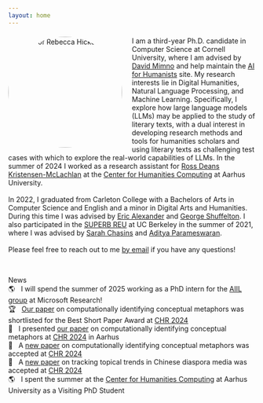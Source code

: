 ```yaml
---
layout: home
---
```

<link rel="stylesheet" href="/assets/css/main.css">
<div>
<img src="assets/images/Hicke.png" alt="Photo of Rebecca Hicke" width="232" height="226" style="margin-right:20px;float:left;border-radius:50%;"><p style="margin-top:20px;">I am a third-year Ph.D. candidate in Computer Science at Cornell University, where I am advised by <a class="page-link" href="https://mimno.infosci.cornell.edu">David Mimno</a> and help maintain the <a class="page-link" href="https://aiforhumanists.com">AI for Humanists</a> site. My research interests lie in Digital Humanities, Natural Language Processing, and Machine Learning. Specifically, I explore how large language models (LLMs) may be applied to the study of literary texts, with a dual interest in developing research methods and tools for humanities scholars and using literary texts as challenging test cases with which to explore the real-world capabilities of LLMs. In the summer of 2024 I worked as a research assistant for <a href="https://www.au.dk/en/rdkm@cc.au.dk">Ross Deans Kristensen-McLachlan</a> at the <a href="https://chc.au.dk">Center for Humanities Computing</a> at Aarhus University.<br><br>
In 2022, I graduated from Carleton College with a Bachelors of Arts in Computer Science and English and a minor in Digital Arts and Humanities. During this time I was advised by <a class="page-link" href="https://cs.carleton.edu/faculty/ealexander/">Eric Alexander</a> and <a class="page-link" href="https://www.carleton.edu/directory/gshuffel/">George Shuffelton</a>. I also participated in the <a class="page-link" href="https://eecs.berkeley.edu/resources/undergrads/research/superb">SUPERB REU</a> at UC Berkeley in the summer of 2021, where I was advised by <a class="page-link" href="https://schasins.com">Sarah Chasins</a> and <a class="page-link" href="https://people.eecs.berkeley.edu/~adityagp/">Aditya Parameswaran</a>.<br><br>
Please feel free to reach out to me <a href="mailto:rmh327@cornell.edu">by email</a> if you have any questions!</p><br>
<p><div class="project-heading">News</div>
<div class="small-spacer"></div>
<div>🌎&nbsp;&nbsp;&nbsp;I will spend the summer of 2025 working as a PhD intern for the <a href="https://www.microsoft.com/en-us/research/group/ai-interaction-and-learning/">AIIL group</a> at Microsoft Research!</div>
<div class="small-spacer"></div>
<div>🏆&nbsp;&nbsp;&nbsp;<a href="https://ceur-ws.org/Vol-3834/paper60.pdf">Our paper</a> on computationally identifying conceptual metaphors was shortlisted for the Best Short Paper Award at <a href="http://2024.computational-humanities-research.org">CHR 2024</a></div>
<div class="small-spacer"></div>
<div>📣&nbsp;&nbsp;&nbsp;I presented <a href="https://ceur-ws.org/Vol-3834/paper60.pdf">our paper</a> on computationally identifying conceptual metaphors at <a href="http://2024.computational-humanities-research.org">CHR 2024</a> in Aarhus</div>
<div class="small-spacer"></div>
<div>📝&nbsp;&nbsp;&nbsp;A <a href="https://ceur-ws.org/Vol-3834/paper60.pdf">new paper</a> on computationally identifying conceptual metaphors was accepted at <a href="http://2024.computational-humanities-research.org">CHR 2024</a></div>
<div class="small-spacer"></div>
<div>📝&nbsp;&nbsp;&nbsp;A <a href="https://ceur-ws.org/Vol-3834/paper49.pdf">new paper</a> on tracking topical trends in Chinese diaspora media was accepted at <a href="http://2024.computational-humanities-research.org">CHR 2024</a></div>
<div class="small-spacer"></div>
<div>🌎&nbsp;&nbsp;&nbsp;I spent the summer at the <a href="https://chc.au.dk">Center for Humanities Computing</a> at Aarhus University as a Visiting PhD Student</div>
</p>
</div>